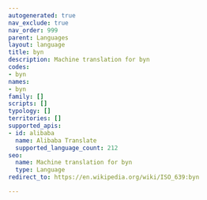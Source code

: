 ```yaml
---
autogenerated: true
nav_exclude: true
nav_order: 999
parent: Languages
layout: language
title: byn
description: Machine translation for byn
codes:
- byn
names:
- byn
family: []
scripts: []
typology: []
territories: []
supported_apis:
- id: alibaba
  name: Alibaba Translate
  supported_language_count: 212
seo:
  name: Machine translation for byn
  type: Language
redirect_to: https://en.wikipedia.org/wiki/ISO_639:byn

---
```


